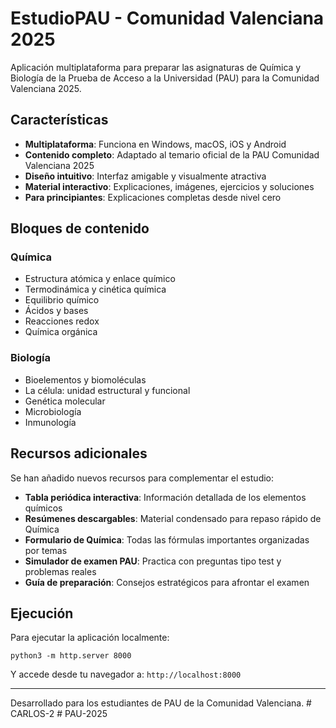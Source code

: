 # EstudioPAU - Comunidad Valenciana 2025

Aplicación multiplataforma para preparar las asignaturas de Química y Biología de la Prueba de Acceso a la Universidad (PAU) para la Comunidad Valenciana 2025.

## Características

- **Multiplataforma**: Funciona en Windows, macOS, iOS y Android
- **Contenido completo**: Adaptado al temario oficial de la PAU Comunidad Valenciana 2025
- **Diseño intuitivo**: Interfaz amigable y visualmente atractiva
- **Material interactivo**: Explicaciones, imágenes, ejercicios y soluciones
- **Para principiantes**: Explicaciones completas desde nivel cero

## Bloques de contenido

### Química
- Estructura atómica y enlace químico
- Termodinámica y cinética química
- Equilibrio químico
- Ácidos y bases
- Reacciones redox
- Química orgánica

### Biología
- Bioelementos y biomoléculas
- La célula: unidad estructural y funcional
- Genética molecular
- Microbiología
- Inmunología

## Recursos adicionales

Se han añadido nuevos recursos para complementar el estudio:

- **Tabla periódica interactiva**: Información detallada de los elementos químicos
- **Resúmenes descargables**: Material condensado para repaso rápido de Química
- **Formulario de Química**: Todas las fórmulas importantes organizadas por temas
- **Simulador de examen PAU**: Practica con preguntas tipo test y problemas reales
- **Guía de preparación**: Consejos estratégicos para afrontar el examen

## Ejecución

Para ejecutar la aplicación localmente:

```
python3 -m http.server 8000
```

Y accede desde tu navegador a: `http://localhost:8000`

---

Desarrollado para los estudiantes de PAU de la Comunidad Valenciana. # CARLOS-2
#   P A U - 2 0 2 5  
 